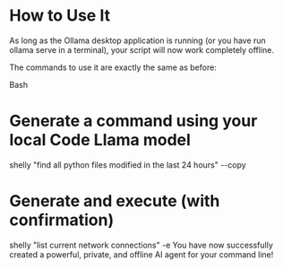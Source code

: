 # How to Use It
As long as the Ollama desktop application is running (or you have run ollama serve in a terminal), your script will now work completely offline.

The commands to use it are exactly the same as before:

Bash

# Generate a command using your local Code Llama model
shelly "find all python files modified in the last 24 hours" --copy

# Generate and execute (with confirmation)
shelly "list current network connections" -e
You have now successfully created a powerful, private, and offline AI agent for your command line!
 
